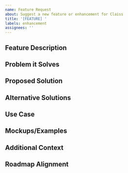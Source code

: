 ```yaml
---
name: Feature Request
about: Suggest a new feature or enhancement for Claiss
title: '[FEATURE] '
labels: enhancement
assignees: ''
---
```


## Feature Description

<!-- A clear and concise description of the feature you'd like to see -->

## Problem it Solves

<!-- Describe the problem this feature would solve -->

## Proposed Solution

<!-- Describe how you envision this feature working -->

## Alternative Solutions

<!-- Describe any alternative solutions or features you've considered -->

## Use Case

<!-- Provide a specific example of how this feature would be used -->

## Mockups/Examples

<!-- If applicable, add mockups, wireframes, or examples from other applications -->

## Additional Context

<!-- Add any other context, screenshots, or information about the feature request -->

## Roadmap Alignment

<!-- Optional: Does this align with items in the [ROADMAP.md](../../ROADMAP.md)? -->

